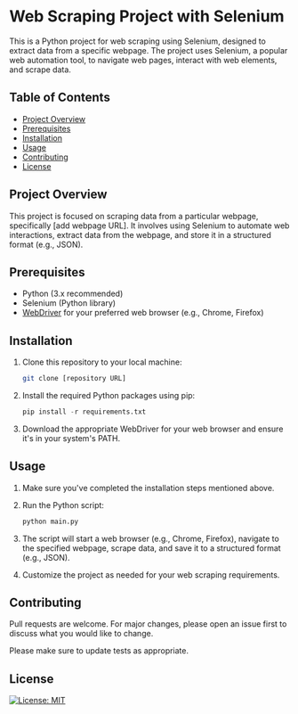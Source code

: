 # Web Scraping Project with Selenium

This is a Python project for web scraping using Selenium, designed to extract data from a specific webpage. The project uses Selenium, a popular web automation tool, to navigate web pages, interact with web elements, and scrape data.

## Table of Contents

- [Project Overview](#project-overview)
- [Prerequisites](#prerequisites)
- [Installation](#installation)
- [Usage](#usage)
- [Contributing](#contributing)
- [License](#license)

## Project Overview

This project is focused on scraping data from a particular webpage, specifically [add webpage URL]. It involves using Selenium to automate web interactions, extract data from the webpage, and store it in a structured format (e.g., JSON).

## Prerequisites

- Python (3.x recommended)
- Selenium (Python library)
- [WebDriver](https://sites.google.com/chromium.org/driver/downloads) for your preferred web browser (e.g., Chrome, Firefox)

## Installation

1. Clone this repository to your local machine:

   ```bash
   git clone [repository URL]
   ```

2. Install the required Python packages using pip:

   ```python
   pip install -r requirements.txt
   ```

3. Download the appropriate WebDriver for your web browser and ensure it's in your system's PATH.

## Usage

1. Make sure you've completed the installation steps mentioned above.

2. Run the Python script:
    ```python
    python main.py
    ```

3. The script will start a web browser (e.g., Chrome, Firefox), navigate to the specified webpage, scrape data, and save it to a structured format (e.g., JSON).

4. Customize the project as needed for your web scraping requirements.


## Contributing

Pull requests are welcome. For major changes, please open an issue first
to discuss what you would like to change.

Please make sure to update tests as appropriate.

## License

[![License: MIT](https://img.shields.io/badge/License-MIT-yellow.svg)](https://opensource.org/licenses/MIT)
